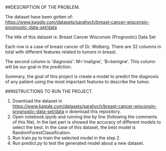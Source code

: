##DESCRIPTION OF THE PROBLEM.

The dataset have been gotten of: https://www.kaggle.com/datasets/sarahvch/breast-cancer-wisconsin-prognostic-data-set/data

The title of this dataset is: Breast Cancer Wisconsin (Prognostic) Data Set

Each row is a case of breast cancer of Dr. Wolberg. 
There are 32 columns in total with different features related to tumors in breast.

The second column is 'diagnosis': M='maligne', 'B=benigne'. This column will be our goal in the prediction.

Summary, the goal of this project is create a model to predict the diagnosis of any patient using the most important features to describe the tumor. 

##INSTRUCTIONS TO RUN THE PROJECT.

1) Download the dataset in https://www.kaggle.com/datasets/sarahvch/breast-cancer-wisconsin-prognostic-data-set/data o download this repository.
2) Open notebook.ipynb and running line by line (following the comments of this file). In the last part is showed the accuracy of different models to select the best. In the case of this dataset, the best model is RandomForestClassification. 
3) Run train.py to train the selected model in the step 2.
4) Run predict.py to test the generated model about a new dataset.

